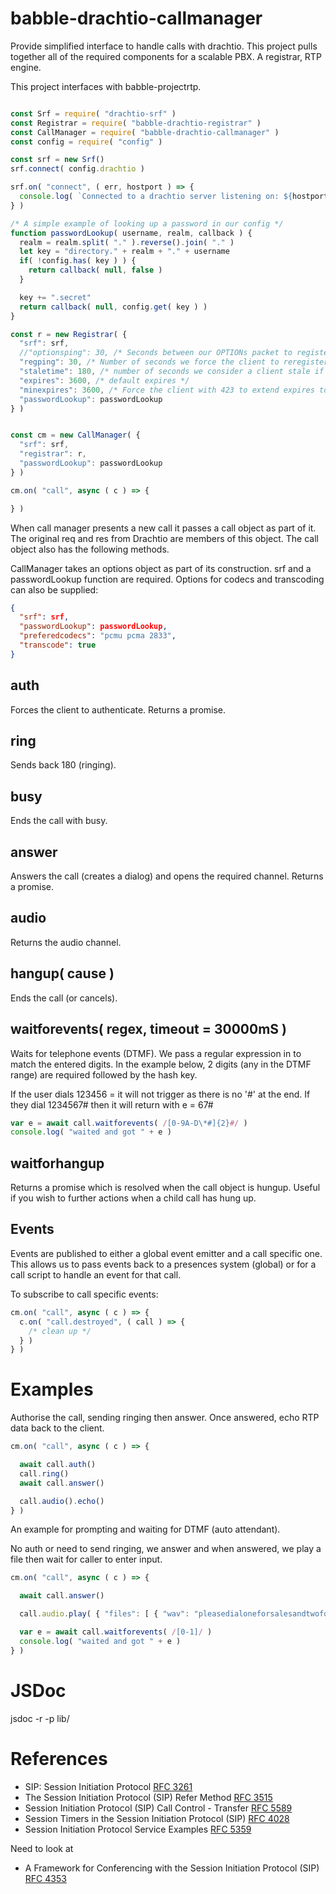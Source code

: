 # babble-drachtio-callmanager

Provide simplified interface to handle calls with drachtio. This project pulls together all of the required components for a scalable PBX. A registrar, RTP engine.

This project interfaces with babble-projectrtp.

```javascript

const Srf = require( "drachtio-srf" )
const Registrar = require( "babble-drachtio-registrar" )
const CallManager = require( "babble-drachtio-callmanager" )
const config = require( "config" )

const srf = new Srf()
srf.connect( config.drachtio )

srf.on( "connect", ( err, hostport ) => {
  console.log( `Connected to a drachtio server listening on: ${hostport}` )
} )

/* A simple example of looking up a password in our config */
function passwordLookup( username, realm, callback ) {
  realm = realm.split( "." ).reverse().join( "." )
  let key = "directory." + realm + "." + username
  if( !config.has( key ) ) {
    return callback( null, false )
  }

  key += ".secret"
  return callback( null, config.get( key ) )
}

const r = new Registrar( {
  "srf": srf,
  //"optionsping": 30, /* Seconds between our OPTIONs packet to registered client - controls the stale flag */
  "regping": 30, /* Number of seconds we force the client to reregister without requiring reauth - controls the stale flag */
  "staletime": 180, /* number of seconds we consider a client stale if we don't hear a response from an OPTIONS or REGISTER ping */
  "expires": 3600, /* default expires */
  "minexpires": 3600, /* Force the client with 423 to extend expires to this amount - conflicts with regping */
  "passwordLookup": passwordLookup
} )


const cm = new CallManager( {
  "srf": srf,
  "registrar": r,
  "passwordLookup": passwordLookup
} )

cm.on( "call", async ( c ) => {

} )
```

When call manager presents a new call it passes a call object as part of it. The original req and res from Drachtio are members of this object. The call object also has the following methods.

CallManager takes an options object as part of its construction. srf and a passwordLookup function are required. Options for codecs and transcoding can also be supplied:

```json
{
  "srf": srf,
  "passwordLookup": passwordLookup,
  "preferedcodecs": "pcmu pcma 2833",
  "transcode": true
}
```


## auth

Forces the client to authenticate. Returns a promise.

## ring

Sends back 180 (ringing).

## busy

Ends the call with busy.

## answer

Answers the call (creates a dialog) and opens the required channel. Returns a promise.

## audio

Returns the audio channel.

## hangup( cause )

Ends the call (or cancels).

## waitforevents( regex, timeout = 30000mS )

Waits for telephone events (DTMF). We pass a regular expression in to match the entered digits. In the example below, 2 digits (any in the DTMF range) are required followed by the hash key.

If the user dials 123456 = it will not trigger as there is no '#' at the end. If they dial 1234567# then it will return with e = 67#

```javascript
var e = await call.waitforevents( /[0-9A-D\*#]{2}#/ )
console.log( "waited and got " + e )
```

## waitforhangup

Returns a promise which is resolved when the call object is hungup. Useful if you wish to further actions when a child call has hung up.

## Events

Events are published to either a global event emitter and a call specific one. This allows us to pass events back to a presences system (global) or for a call script to handle an event for that call.

To subscribe to call specific events:

```javascript
cm.on( "call", async ( c ) => {
  c.on( "call.destroyed", ( call ) => {
    /* clean up */
  } )
} )
```

# Examples

Authorise the call, sending ringing then answer. Once answered, echo RTP data back to the client.

```javascript
cm.on( "call", async ( c ) => {

  await call.auth()
  call.ring()
  await call.answer()

  call.audio().echo()
} )
```

An example for prompting and waiting for DTMF (auto attendant).

No auth or need to send ringing, we answer and when answered, we play a file then wait for caller to enter input.
```javascript
cm.on( "call", async ( c ) => {

  await call.answer()

  call.audio.play( { "files": [ { "wav": "pleasedialoneforsalesandtwofortech.wav" } ] } )

  var e = await call.waitforevents( /[0-1]/ )
  console.log( "waited and got " + e )
} )
```

# JSDoc

jsdoc -r -p lib/

# References

* SIP: Session Initiation Protocol [RFC 3261](https://tools.ietf.org/html/rfc3261)
* The Session Initiation Protocol (SIP) Refer Method [RFC 3515](https://tools.ietf.org/html/rfc3515)
* Session Initiation Protocol (SIP) Call Control - Transfer [RFC 5589](https://tools.ietf.org/html/rfc5589)
* Session Timers in the Session Initiation Protocol (SIP) [RFC 4028](https://tools.ietf.org/html/rfc4028)
* Session Initiation Protocol Service Examples [RFC 5359](https://tools.ietf.org/html/rfc5359)

Need to look at

* A Framework for Conferencing with the Session Initiation Protocol (SIP) [RFC 4353](https://tools.ietf.org/html/rfc4353)
